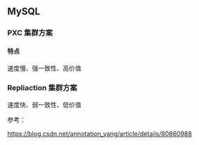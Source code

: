 ## MySQL




### PXC 集群方案


#### 特点

速度慢、强一致性、高价值




### Repliaction 集群方案

速度快、弱一致性、低价值




参考：

https://blog.csdn.net/annotation_yang/article/details/80860988